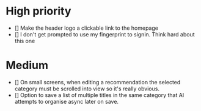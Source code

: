 # High priority
- [] Make the header logo a clickable link to the homepage
- [] I don't get prompted to use my fingerprint to signin. Think hard about this one


# Medium
- [] On small screens, when editing a recommendation the selected category must be scrolled into view so it's really obvious.
- [] Option to save a list of multiple titles in the same category that AI attempts to organise async later on save.
